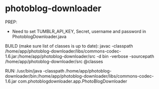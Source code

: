 photoblog-downloader
====================

PREP:
- Need to set TUMBLR_API_KEY, Secret, username and password in PhotoblogDownloader.java

BUILD (make sure list of classes is up to date):
javac -classpath /home/app/photoblog-downloader/libs/commons-codec-1.6.jar:/home/app/photoblog-downloader/src -d bin -verbose -sourcepath /home/app/photoblog-downloader/src @classes

RUN:
/usr/bin/java -classpath /home/app/photoblog-downloader/bin:/home/app/photoblog-downloader/libs/commons-codec-1.6.jar com.photoblogdownloader.app.PhotoBlogDownloader
